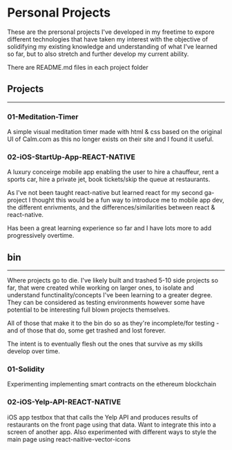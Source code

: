 # Personal Projects

These are the prersonal projects I've developed in my freetime to expore different technologies that have taken my interest with the objective of solidifying my existing knowledge and understanding of what I've learned so far, but to also stretch and further develop my current ability.

There are README.md files in each project folder


## Projects
--------

### 01-Meditation-Timer
A simple visual meditation timer made with html & css based on the original UI of Calm.com as this no longer exists on their site and I found it useful. 

### 02-iOS-StartUp-App-REACT-NATIVE
A luxury conceirge mobile app enabling the user to hire a chauffeur, rent a sports car, hire a private jet, book tickets/skip the queue at restaurants.

As I've not been taught react-native but learned react for my second ga-project I thought this would be a fun way to introduce me to mobile app dev, the different enrivments, and the differences/similarities between react & react-native.

Has been a great learning experience so far and I have lots more to add progressively overtime.


## bin
--------

Where projects go to die. I've likely built and trashed 5-10 side projects so far, that were created while working on larger ones, to isolate and understand functinality/concepts I've been learning to a greater degree. They can be considered as testing environments however some have potential to be interesting full blown projects themselves. 

All of those that make it to the bin do so as they're incomplete/for testing - and of those that do, some get trashed and lost forever.

The intent is to eventually flesh out the ones that survive as my skills develop over time.

### 01-Solidity

Experimenting implementing smart contracts on the ethereum blockchain

### 02-iOS-Yelp-API-REACT-NATIVE

iOS app testbox that that calls the Yelp API and produces results of restaurants on the front page using that data. Want to integrate this into a screen of another app. Also experimented with different ways to style the main page using react-naitive-vector-icons

